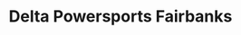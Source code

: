 ---
title: "Delta Powersports Fairbanks"
url: /fairbanks/delta-powersports-fairbanks/
shop: caravan
---